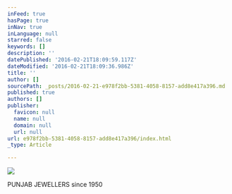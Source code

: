 ```yaml
---
inFeed: true
hasPage: true
inNav: true
inLanguage: null
starred: false
keywords: []
description: ''
datePublished: '2016-02-21T18:09:59.117Z'
dateModified: '2016-02-21T18:09:36.986Z'
title: ''
author: []
sourcePath: _posts/2016-02-21-e978f2bb-5381-4058-8157-add8e417a396.md
published: true
authors: []
publisher:
  favicon: null
  name: null
  domain: null
  url: null
url: e978f2bb-5381-4058-8157-add8e417a396/index.html
_type: Article

---
```

![](https://the-grid-user-content.s3-us-west-2.amazonaws.com/4e27d5a3-0f3a-4518-b988-1901c913bea9.jpg)

PUNJAB JEWELLERS since 1950